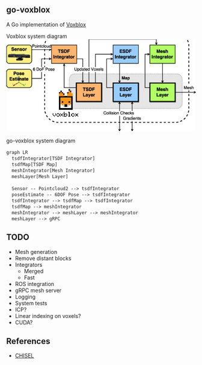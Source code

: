 go-voxblox
---

A Go implementation of [Voxblox](https://github.com/ethz-asl/voxblox)

Voxblox system diagram
![System Diagram](.readme/system-diagram.png)

go-voxblox system diagram

```mermaid
graph LR
  tsdfIntegrator[TSDF Integrator]
  tsdfMap[TSDF Map]
  meshIntegrator[Mesh Integrator]
  meshLayer[Mesh Layer]

  Sensor -- Pointcloud2 --> tsdfIntegrator
  poseEstimate -- 6DOF Pose --> tsdfIntegrator
  tsdfIntegrator --> tsdfMap --> tsdfIntegrator
  tsdfMap --> meshIntegrator
  meshIntegrator --> meshLayer --> meshIntegrator
  meshLayer --> gRPC 
```

## TODO

* Mesh generation
* Remove distant blocks
* Integrators
    * Merged
    * Fast
* ROS integration
* gRPC mesh server
* Logging
* System tests
* ICP?
* Linear indexing on voxels?
* CUDA?

## References

* [CHISEL](http://www.roboticsproceedings.org/rss11/p40.pdf)

